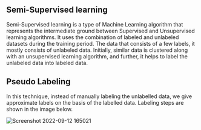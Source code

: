 ## **Semi-Supervised learning**
Semi-Supervised learning is a type of Machine Learning algorithm that represents the intermediate ground between Supervised and Unsupervised learning algorithms. 
It uses the combination of labeled and unlabeled datasets during the training period.
The data that consists of a few labels, it mostly consists of unlabeled data. 
Initially, similar data is clustered along with an unsupervised learning algorithm, and further, it helps to label the unlabeled data into labeled data.

## **Pseudo Labeling**
In this technique, instead of manually labeling the unlabelled data, we give approximate labels on the basis of the labelled data. Labeling steps are shown in the image below.
               
![Screenshot 2022-09-12 165021](https://user-images.githubusercontent.com/59755222/189640887-6accb8e4-6559-488c-9f7e-55165c8f0b1e.png)
